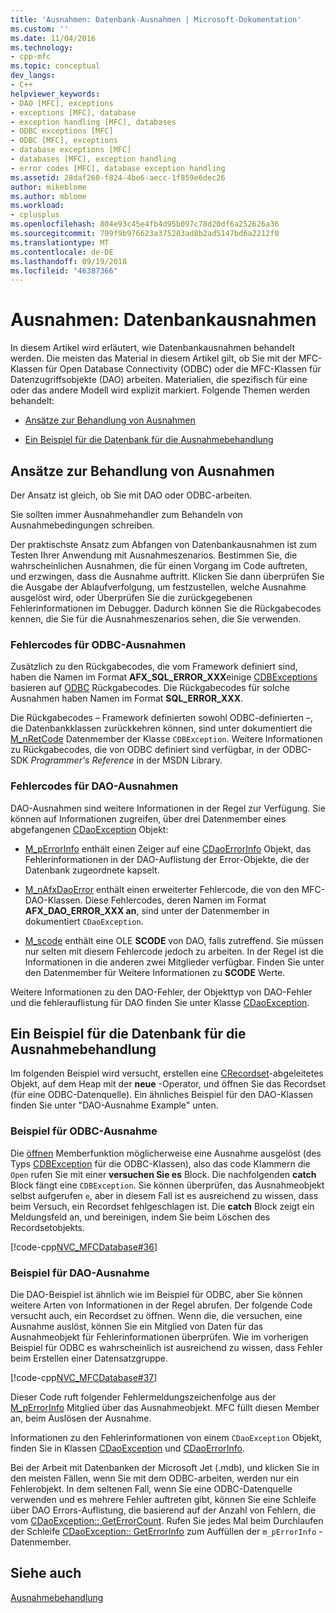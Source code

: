 ```yaml
---
title: 'Ausnahmen: Datenbank-Ausnahmen | Microsoft-Dokumentation'
ms.custom: ''
ms.date: 11/04/2016
ms.technology:
- cpp-mfc
ms.topic: conceptual
dev_langs:
- C++
helpviewer_keywords:
- DAO [MFC], exceptions
- exceptions [MFC], database
- exception handling [MFC], databases
- ODBC exceptions [MFC]
- ODBC [MFC], exceptions
- database exceptions [MFC]
- databases [MFC], exception handling
- error codes [MFC], database exception handling
ms.assetid: 28daf260-f824-4be6-aecc-1f859e6dec26
author: mikeblome
ms.author: mblome
ms.workload:
- cplusplus
ms.openlocfilehash: 804e93c45e4fb4d95b097c78d20df6a252626a36
ms.sourcegitcommit: 799f9b976623a375203ad8b2ad5147bd6a2212f0
ms.translationtype: MT
ms.contentlocale: de-DE
ms.lasthandoff: 09/19/2018
ms.locfileid: "46387366"
---
```

# <a name="exceptions-database-exceptions"></a>Ausnahmen: Datenbankausnahmen

In diesem Artikel wird erläutert, wie Datenbankausnahmen behandelt werden. Die meisten das Material in diesem Artikel gilt, ob Sie mit der MFC-Klassen für Open Database Connectivity (ODBC) oder die MFC-Klassen für Datenzugriffsobjekte (DAO) arbeiten. Materialien, die spezifisch für eine oder das andere Modell wird explizit markiert. Folgende Themen werden behandelt:

- [Ansätze zur Behandlung von Ausnahmen](#_core_approaches_to_exception_handling)

- [Ein Beispiel für die Datenbank für die Ausnahmebehandlung](#_core_a_database_exception.2d.handling_example)

##  <a name="_core_approaches_to_exception_handling"></a> Ansätze zur Behandlung von Ausnahmen

Der Ansatz ist gleich, ob Sie mit DAO oder ODBC-arbeiten.

Sie sollten immer Ausnahmehandler zum Behandeln von Ausnahmebedingungen schreiben.

Der praktischste Ansatz zum Abfangen von Datenbankausnahmen ist zum Testen Ihrer Anwendung mit Ausnahmeszenarios. Bestimmen Sie, die wahrscheinlichen Ausnahmen, die für einen Vorgang im Code auftreten, und erzwingen, dass die Ausnahme auftritt. Klicken Sie dann überprüfen Sie die Ausgabe der Ablaufverfolgung, um festzustellen, welche Ausnahme ausgelöst wird, oder Überprüfen Sie die zurückgegebenen Fehlerinformationen im Debugger. Dadurch können Sie die Rückgabecodes kennen, die Sie für die Ausnahmeszenarios sehen, die Sie verwenden.

### <a name="error-codes-used-for-odbc-exceptions"></a>Fehlercodes für ODBC-Ausnahmen

Zusätzlich zu den Rückgabecodes, die vom Framework definiert sind, haben die Namen im Format **AFX_SQL_ERROR_XXX**einige [CDBExceptions](../mfc/reference/cdbexception-class.md) basieren auf [ODBC](../data/odbc/odbc-basics.md) Rückgabecodes. Die Rückgabecodes für solche Ausnahmen haben Namen im Format **SQL_ERROR_XXX**.

Die Rückgabecodes – Framework definierten sowohl ODBC-definierten –, die Datenbankklassen zurückkehren können, sind unter dokumentiert die [M_nRetCode](../mfc/reference/cdbexception-class.md#m_nretcode) Datenmember der Klasse `CDBException`. Weitere Informationen zu Rückgabecodes, die von ODBC definiert sind verfügbar, in der ODBC-SDK *Programmer's Reference* in der MSDN Library.

### <a name="error-codes-used-for-dao-exceptions"></a>Fehlercodes für DAO-Ausnahmen

DAO-Ausnahmen sind weitere Informationen in der Regel zur Verfügung. Sie können auf Informationen zugreifen, über drei Datenmember eines abgefangenen [CDaoException](../mfc/reference/cdaoexception-class.md) Objekt:

- [M_pErrorInfo](../mfc/reference/cdaoexception-class.md#m_perrorinfo) enthält einen Zeiger auf eine [CDaoErrorInfo](../mfc/reference/cdaoerrorinfo-structure.md) Objekt, das Fehlerinformationen in der DAO-Auflistung der Error-Objekte, die der Datenbank zugeordnete kapselt.

- [M_nAfxDaoError](../mfc/reference/cdaoexception-class.md#m_nafxdaoerror) enthält einen erweiterter Fehlercode, die von den MFC-DAO-Klassen. Diese Fehlercodes, deren Namen im Format **AFX_DAO_ERROR_XXX an**, sind unter der Datenmember in dokumentiert `CDaoException`.

- [M_scode](../mfc/reference/cdaoexception-class.md#m_scode) enthält eine OLE **SCODE** von DAO, falls zutreffend. Sie müssen nur selten mit diesem Fehlercode jedoch zu arbeiten. In der Regel ist die Informationen in die anderen zwei Mitglieder verfügbar. Finden Sie unter den Datenmember für Weitere Informationen zu **SCODE** Werte.

Weitere Informationen zu den DAO-Fehler, der Objekttyp von DAO-Fehler und die fehlerauflistung für DAO finden Sie unter Klasse [CDaoException](../mfc/reference/cdaoexception-class.md).

##  <a name="_core_a_database_exception.2d.handling_example"></a> Ein Beispiel für die Datenbank für die Ausnahmebehandlung

Im folgenden Beispiel wird versucht, erstellen eine [CRecordset](../mfc/reference/crecordset-class.md)-abgeleitetes Objekt, auf dem Heap mit der **neue** -Operator, und öffnen Sie das Recordset (für eine ODBC-Datenquelle). Ein ähnliches Beispiel für den DAO-Klassen finden Sie unter "DAO-Ausnahme Example" unten.

### <a name="odbc-exception-example"></a>Beispiel für ODBC-Ausnahme

Die [öffnen](../mfc/reference/crecordset-class.md#open) Memberfunktion möglicherweise eine Ausnahme ausgelöst (des Typs [CDBException](../mfc/reference/cdbexception-class.md) für die ODBC-Klassen), also das code Klammern die `Open` rufen Sie mit einer **versuchen Sie es** Block. Die nachfolgenden **catch** Block fängt eine `CDBException`. Sie können überprüfen, das Ausnahmeobjekt selbst aufgerufen `e`, aber in diesem Fall ist es ausreichend zu wissen, dass beim Versuch, ein Recordset fehlgeschlagen ist. Die **catch** Block zeigt ein Meldungsfeld an, und bereinigen, indem Sie beim Löschen des Recordsetobjekts.

[!code-cpp[NVC_MFCDatabase#36](../mfc/codesnippet/cpp/exceptions-database-exceptions_1.cpp)]

### <a name="dao-exception-example"></a>Beispiel für DAO-Ausnahme

Die DAO-Beispiel ist ähnlich wie im Beispiel für ODBC, aber Sie können weitere Arten von Informationen in der Regel abrufen. Der folgende Code versucht auch, ein Recordset zu öffnen. Wenn die, die versuchen, eine Ausnahme auslöst, können Sie ein Mitglied von Daten für das Ausnahmeobjekt für Fehlerinformationen überprüfen. Wie im vorherigen Beispiel für ODBC es wahrscheinlich ist ausreichend zu wissen, dass Fehler beim Erstellen einer Datensatzgruppe.

[!code-cpp[NVC_MFCDatabase#37](../mfc/codesnippet/cpp/exceptions-database-exceptions_2.cpp)]

Dieser Code ruft folgender Fehlermeldungszeichenfolge aus der [M_pErrorInfo](../mfc/reference/cdaoexception-class.md#m_perrorinfo) Mitglied über das Ausnahmeobjekt. MFC füllt diesen Member an, beim Auslösen der Ausnahme.

Informationen zu den Fehlerinformationen von einem `CDaoException` Objekt, finden Sie in Klassen [CDaoException](../mfc/reference/cdaoexception-class.md) und [CDaoErrorInfo](../mfc/reference/cdaoerrorinfo-structure.md).

Bei der Arbeit mit Datenbanken der Microsoft Jet (.mdb), und klicken Sie in den meisten Fällen, wenn Sie mit dem ODBC-arbeiten, werden nur ein Fehlerobjekt. In dem seltenen Fall, wenn Sie eine ODBC-Datenquelle verwenden und es mehrere Fehler auftreten gibt, können Sie eine Schleife über DAO Errors-Auflistung, die basierend auf der Anzahl von Fehlern, die vom [CDaoException:: GetErrorCount](../mfc/reference/cdaoexception-class.md#geterrorcount). Rufen Sie jedes Mal beim Durchlaufen der Schleife [CDaoException:: GetErrorInfo](../mfc/reference/cdaoexception-class.md#geterrorinfo) zum Auffüllen der `m_pErrorInfo` -Datenmember.

## <a name="see-also"></a>Siehe auch

[Ausnahmebehandlung](../mfc/exception-handling-in-mfc.md)

